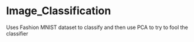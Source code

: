 # Image_Classification
Uses Fashion MNIST dataset to classify and then use PCA to try to fool the classifier
